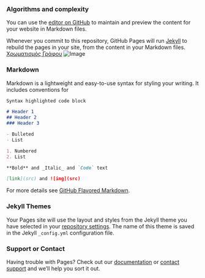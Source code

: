 ### Algorithms and complexity

You can use the [editor on GitHub](https://github.com/tmekos/alco/edit/gh-pages/index.md) to maintain and preview the content for your website in Markdown files.

Whenever you commit to this repository, GitHub Pages will run [Jekyll](https://jekyllrb.com/) to rebuild the pages in your site, from the content in your Markdown files.
[Χρωματισμός Γράφου](https://www.mathworks.com/matlabcentral/mlc-downloads/downloads/submissions/19218/versions/1/previews/matgraph/samples/html/coloring.html) ![Image](https://www.mathworks.com/matlabcentral/mlc-downloads/downloads/submissions/19218/versions/1/previews/matgraph/samples/html/coloring_02.png)

### Markdown

Markdown is a lightweight and easy-to-use syntax for styling your writing. It includes conventions for

```markdown
Syntax highlighted code block

# Header 1
## Header 2
### Header 3

- Bulleted
- List

1. Numbered
2. List

**Bold** and _Italic_ and `Code` text

[link](src) and ![img](src)
```

For more details see [GitHub Flavored Markdown](https://guides.github.com/features/mastering-markdown/).

### Jekyll Themes

Your Pages site will use the layout and styles from the Jekyll theme you have selected in your [repository settings](https://github.com/tmekos/alco/settings). The name of this theme is saved in the Jekyll `_config.yml` configuration file.

### Support or Contact

Having trouble with Pages? Check out our [documentation](https://docs.github.com/categories/github-pages-basics/) or [contact support](https://github.com/contact) and we’ll help you sort it out.
